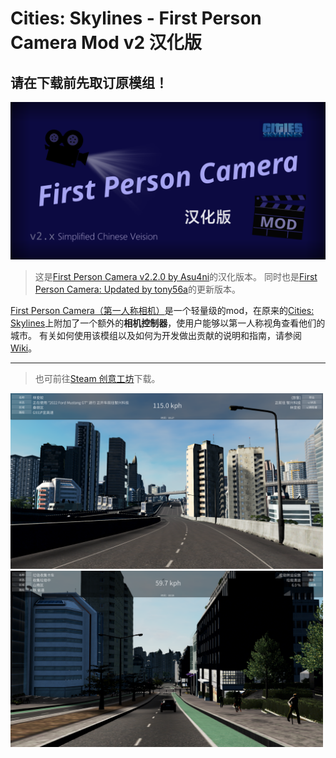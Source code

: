 # Cities: Skylines - First Person Camera Mod v2 汉化版
## 请在下载前先取订原模组！

<img src="images/banner.png" width="750px"/>

> 这是[First Person Camera v2.2.0 by Asu4ni](https://steamcommunity.com/sharedfiles/filedetails/?id=2764243667)的汉化版本。
> 同时也是[First Person Camera: Updated by tony56a](https://steamcommunity.com/sharedfiles/filedetails/?id=650805785)的更新版本。

[First Person Camera（第一人称相机）](https://github.com/Asu4ni/CitiesSkylines-FPSCamera)是一个轻量级的mod，在原来的[Cities: Skylines](https://www.citiesskylines.com)上附加了一个额外的**相机控制器**，使用户能够以第一人称视角查看他们的城市。
有关如何使用该模组以及如何为开发做出贡献的说明和指南，请参阅[Wiki](https://github.com/Asu4ni/CitiesSkylines-FPSCamera/wiki)。

---
> 也可前往[Steam 创意工坊](https://steamcommunity.com/sharedfiles/filedetails/?id=)下载。

<p><img src="images/image2.png" width="500px" />
<img src="images/image3.png" width="500px" /></p>
